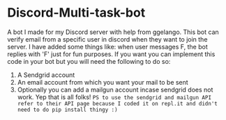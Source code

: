 # Discord-Multi-task-bot
A bot I made for my Discord server with help from ggelango.
This bot can verify email from a specific user in discord when they want to join the server.
I have added some things like: when user messages F, the bot replies with 'F' just for fun purposes.
If you want you can implement this code in your bot but you will need the following to do so:
1) A Sendgrid account
2) An email account from which you want your mail to be sent
3) Optionally you can add a mailgun account incase sendgrid does not work.
Yep that is all folks!
`PS to use the sendgrid and mailgun API refer to their API page because I coded it on repl.it and didn't need to do pip install thingy :)`
